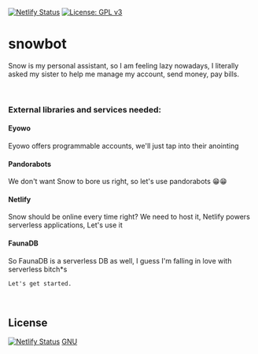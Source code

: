 [![Netlify Status](https://api.netlify.com/api/v1/badges/7c04f4a9-ba42-481c-8f65-d237016adbc3/deploy-status)](https://app.netlify.com/sites/snowbot/deploys)<space><space>
[![License: GPL v3](https://img.shields.io/badge/License-GPLv3-blue.svg)](https://www.gnu.org/licenses/gpl-3.0)<space><space>


# snowbot
Snow is my personal assistant, so I am feeling lazy nowadays, I literally asked my sister to help me manage my account, send money, pay bills.

&nbsp;
### External libraries and services needed:
#### Eyowo
Eyowo offers programmable accounts, we'll just tap into their anointing

#### Pandorabots
We don't want Snow to bore us right, so let's use pandorabots 😁😁

#### Netlify
Snow should be online every time right? We need to host it, Netlify powers serverless applications, Let's use it

#### FaunaDB
So FaunaDB is a serverless DB as well, I guess I'm falling in love with serverless bitch*s

```
Let's get started.
```

&nbsp;
## License
[![Netlify Status](https://api.netlify.com/api/v1/badges/7c04f4a9-ba42-481c-8f65-d237016adbc3/deploy-status)](https://app.netlify.com/sites/snowbot/deploys) 
[GNU](https://choosealicense.com/licenses/gpl-3.0/)

